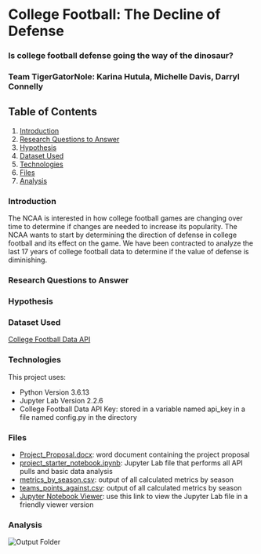 # College Football: The Decline of Defense
### Is college football defense going the way of the dinosaur?
### Team TigerGatorNole: Karina Hutula, Michelle Davis, Darryl Connelly

## Table of Contents
1. [Introduction](#introduction)
2. [Research Questions to Answer](#objectives)
3. [Hypothesis](#hypothesis)
4. [Dataset Used](#dataset)
3. [Technologies](#technologies)
4. [Files](#files)
5. [Analysis](#analysis)

<a name="introduction"></a>
### Introduction
The NCAA is interested in how college football games are changing over time to determine if changes are needed to increase its popularity. The NCAA wants to start by determining the direction of defense in college football and its effect on the game. We have been contracted to analyze the last 17 years of college football data to determine if the value of defense is diminishing.

<a name="objectives"></a>
### Research Questions to Answer


<a name="hypothesis"></a>
### Hypothesis

<a name="dataset"></a>
### Dataset Used
[College Football Data API](https://api.collegefootballdata.com)

<a name="technologies"></a>
### Technologies
This project uses: 
* Python Version 3.6.13
* Jupyter Lab Version 2.2.6
* College Football Data API Key: stored in a variable named api_key in a file named config.py in the directory

<a name="files"></a>
### Files
* [Project_Proposal.docx](Project_Proposal.docx): word document containing the project proposal
* [project_starter_notebook.ipynb](project_starter_notebook.ipynb): Jupyter Lab file that performs all API pulls and basic data analysis
* [metrics_by_season.csv](Output/metrics_by_season.csv): output of all calculated metrics by season
* [teams_points_against.csv](Output/teams_points_against.csv): output of all calculated metrics by season
* [Jupyter Notebook Viewer](): use this link to view the Jupyter Lab file in a friendly viewer version

<a name="analysis"></a>
### Analysis

![Output Folder](Output)